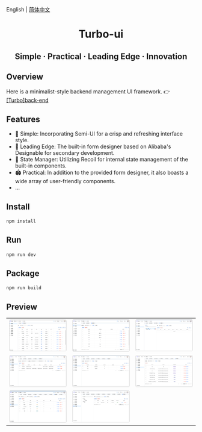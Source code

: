 English | [简体中文](./README.md)

<h1 align="center">Turbo-ui</h1>

<h2 align="center">Simple · Practical · Leading Edge · Innovation</h2>

## Overview

Here is a minimalist-style backend management UI framework.
👉[[Turbo]back-end](https://github.com/ClearXs/Turbo.git)

## Features

- 👊 Simple: Incorporating Semi-UI for a crisp and refreshing interface style.
- 💢 Leading Edge: The built-in form designer based on Alibaba's Designable for secondary development.
- 🥮 State Manager: Utilizing Recoil for internal state management of the built-in components.
- 🏟 Practical: In addition to the provided form designer, it also boasts a wide array of user-friendly components.
- ...

## Install

```bash
npm install
```

## Run

```bash
npm run dev
```

## Package

```bash
npm run build
```

## Preview

<table>
    <tr>
        <td><img src="./docs/images/preview1.png" alt="preview1"/></td>
        <td><img src="./docs/images/preview2.png" alt="preview2"/></td>
        <td><img src="./docs/images/preview3.png" alt="preview3"/></td>
    </tr>
    <tr>
        <td><img src="./docs/images/preview4.png" alt="preview4"/></td>
        <td><img src="./docs/images/preview5.png" alt="preview5"/></td>
        <td><img src="./docs/images/preview6.png" alt="preview6"/></td>
    </tr>
    <tr>
        <td><img src="./docs/images/preview7.png" alt="preview7"/></td>
        <td><img src="./docs/images/preview8.png" alt="preview8"/></td>
    </tr>
</table>
